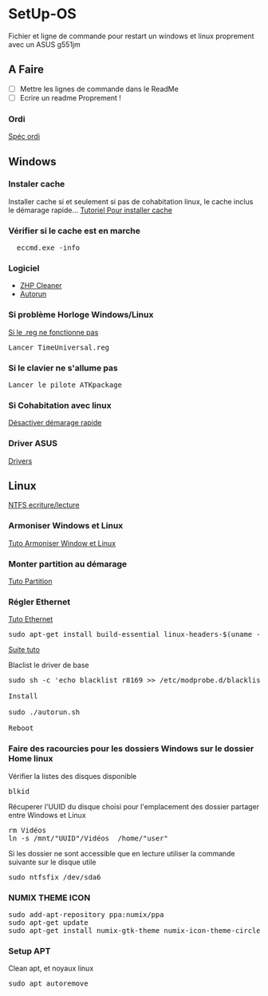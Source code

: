 # SetUp-OS
 Fichier et ligne de commande pour restart un windows et linux proprement avec un ASUS g551jm

## A Faire
- [ ] Mettre les lignes de commande dans le ReadMe
- [ ] Ecrire un readme Proprement !

### Ordi
[Spéc ordi](https://forum.hardware.fr/hfr/OrdinateursPortables/portable/unique-asus-g551-sujet_76648_1.htm)

## Windows

### Instaler cache
Installer cache si et seulement si pas de cohabitation linux, le cache inclus le démarage rapide...
[Tutoriel Pour installer cache](https://forum.hardware.fr/hfr/OrdinateursPortables/portable/unique-asus-g551-sujet_76648_17.htm#t1461033)

### Vérifier si le cache est en marche
<pre>
  eccmd.exe -info
</pre>

### Logiciel

- [ZHP Cleaner](https://www.nicolascoolman.com/fr/download/zhpcleaner/?wpdmdl=5411&refresh=5cf00abfc21561559235263)
- [Autorun](https://anga.tv/logiciels/AutoRuns/autoruns.exe)

### Si problème Horloge Windows/Linux

[Si le .reg ne fonctionne pas](https://lifehacker.com/fix-incorrect-clock-settings-in-windows-when-dual-booti-5742148)

<pre>Lancer TimeUniversal.reg</pre>

### Si le clavier ne s'allume pas
<pre>Lancer le pilote ATKpackage</pre>

### Si Cohabitation avec linux
[Désactiver démarage rapide](https://forums.cnetfrance.fr/topic/1216531-windows-10--8--desactiver-le-demarrage-rapide/)

### Driver ASUS

[Drivers](https://ivanrf.com/en/latest-asus-drivers-for-windows-10/)

## Linux

[NTFS ecriture/lecture](https://doc.ubuntu-fr.org/tutoriel/ntfs)

### Armoniser Windows et Linux
[Tuto Armoniser Window et Linux](https://www.howtogeek.com/howto/35807/how-to-harmonize-your-dual-boot-setup-for-windows-and-ubuntu/)

### Monter partition au démarage
[Tuto Partition](https://doc.ubuntu-fr.org/gnome-disk-utility#monter_une_partition_automatiquement_au_demarrage)

### Régler Ethernet
[Tuto Ethernet](https://unixblogger.com/how-to-get-your-realtek-rtl8111rtl8168-working-updated-guide/)
<pre>
sudo apt-get install build-essential linux-headers-$(uname -r)
</pre>
[Suite tuto](https://www.realtek.com/en/component/zoo/category/network-interface-controllers-10-100-1000m-gigabit-ethernet-pci-express-software)

Blaclist le driver de base
<pre>
sudo sh -c 'echo blacklist r8169 >> /etc/modprobe.d/blacklist.conf'

Install

sudo ./autorun.sh

Reboot
</pre>

### Faire des racourcies pour les dossiers Windows sur le dossier Home linux
Vérifier la listes des disques disponible
<pre>
blkid
</pre>
Récuperer l'UUID du disque choisi pour l'emplacement des dossier partager entre Windows et Linux
<pre>
rm Vidéos
ln -s /mnt/"UUID"/Vidéos  /home/"user"
</pre>

Si les dossier ne sont accessible que en lecture utiliser la commande suivante sur le disque utile
<pre>
sudo ntfsfix /dev/sda6
</pre>

### NUMIX THEME ICON

<pre>
sudo add-apt-repository ppa:numix/ppa
sudo apt-get update
sudo apt-get install numix-gtk-theme numix-icon-theme-circle numix-icon-theme-square
</pre>

### Setup APT
Clean apt, et noyaux linux
<pre>
sudo apt autoremove
</pre>

